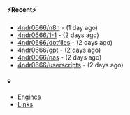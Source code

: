 #### ⚡Recent⚡

- [4ndr0666/n8n](https://github.com/4ndr0666/n8n) - (1 day ago)
- [4ndr0666/1-1](https://github.com/4ndr0666/1-1) - (2 days ago)
- [4ndr0666/dotfiles](https://github.com/4ndr0666/dotfiles) - (2 days ago)
- [4ndr0666/gpt](https://github.com/4ndr0666/gpt) - (2 days ago)
- [4ndr0666/nas](https://github.com/4ndr0666/nas) - (2 days ago)
- [4ndr0666/userscripts](https://github.com/4ndr0666/userscripts) - (2 days ago)

#### 💀
- [Engines](https://github.com/hoothin/SearchJumper/discussions/73)
- [Links](https://github.com/4ndr0666/Links/blob/main/README.md)

